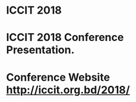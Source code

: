 # ICCIT 2018

ICCIT 2018 Conference Presentation.
=====

Conference Website http://iccit.org.bd/2018/ 
=====
